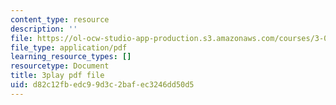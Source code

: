 ```yaml
---
content_type: resource
description: ''
file: https://ol-ocw-studio-app-production.s3.amazonaws.com/courses/3-091sc-introduction-to-solid-state-chemistry-fall-2010/d82c12fbedc99d3c2bafec3246dd50d5_j9DVXVwVyc4.pdf
file_type: application/pdf
learning_resource_types: []
resourcetype: Document
title: 3play pdf file
uid: d82c12fb-edc9-9d3c-2baf-ec3246dd50d5
---
```

